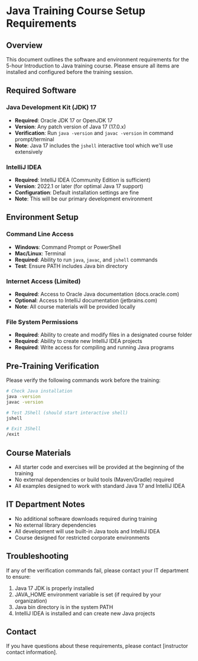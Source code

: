 # Java Training Course Setup Requirements

## Overview
This document outlines the software and environment requirements for the 5-hour Introduction to Java training course. Please ensure all items are installed and configured before the training session.

## Required Software

### Java Development Kit (JDK) 17
- **Required**: Oracle JDK 17 or OpenJDK 17
- **Version**: Any patch version of Java 17 (17.0.x)
- **Verification**: Run `java -version` and `javac -version` in command prompt/terminal
- **Note**: Java 17 includes the `jshell` interactive tool which we'll use extensively

### IntelliJ IDEA
- **Required**: IntelliJ IDEA (Community Edition is sufficient)
- **Version**: 2022.1 or later (for optimal Java 17 support)
- **Configuration**: Default installation settings are fine
- **Note**: This will be our primary development environment

## Environment Setup

### Command Line Access
- **Windows**: Command Prompt or PowerShell
- **Mac/Linux**: Terminal
- **Required**: Ability to run `java`, `javac`, and `jshell` commands
- **Test**: Ensure PATH includes Java bin directory

### Internet Access (Limited)
- **Required**: Access to Oracle Java documentation (docs.oracle.com)
- **Optional**: Access to IntelliJ documentation (jetbrains.com)
- **Note**: All course materials will be provided locally

### File System Permissions
- **Required**: Ability to create and modify files in a designated course folder
- **Required**: Ability to create new IntelliJ IDEA projects
- **Required**: Write access for compiling and running Java programs

## Pre-Training Verification

Please verify the following commands work before the training:

```bash
# Check Java installation
java -version
javac -version

# Test JShell (should start interactive shell)
jshell

# Exit JShell
/exit
```

## Course Materials
- All starter code and exercises will be provided at the beginning of the training
- No external dependencies or build tools (Maven/Gradle) required
- All examples designed to work with standard Java 17 and IntelliJ IDEA

## IT Department Notes
- No additional software downloads required during training
- No external library dependencies
- All development will use built-in Java tools and IntelliJ IDEA
- Course designed for restricted corporate environments

## Troubleshooting
If any of the verification commands fail, please contact your IT department to ensure:
1. Java 17 JDK is properly installed
2. JAVA_HOME environment variable is set (if required by your organization)
3. Java bin directory is in the system PATH
4. IntelliJ IDEA is installed and can create new Java projects

## Contact
If you have questions about these requirements, please contact [instructor contact information].